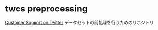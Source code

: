 # twcs preprocessing

[Customer Support on Twitter](https://www.kaggle.com/datasets/thoughtvector/customer-support-on-twitter) 
データセットの前処理を行うためのリポジトリ
